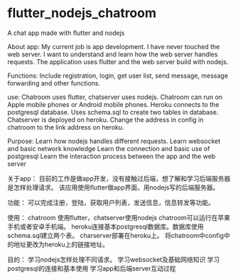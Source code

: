 # flutter_nodejs_chatroom
A chat app made with flutter and nodejs

About app:
My current job is app development. I have never touched the web server. I want to understand and learn how the web server handles requests.
The application uses flutter and the web server build with nodejs.

Functions:
Include registration, login, get user list, send message, message forwarding and other functions.

use:
Chatroom uses flutter, chatserver uses nodejs.
Chatroom can run on Apple mobile phones or Android mobile phones.
Heroku connects to the postgresql database. Uses schema.sql to create two tables in database.
Chatserver is deployed on heroku.
Change the address in config in chatroom to the link address on heroku.

Purpose:
Learn how nodejs handles different requests.
Learn websocket and basic network knowledge
Learn the connection and basic use of postgresql
Learn the interaction process between the app and the web server

关于app：
目前的工作是做app开发，没有接触过后端，想了解和学习后端服务器是怎样处理请求。
该应用使用flutter做app界面，用nodejs写的后端服务器。

功能：
可以完成注册，登陆，获取用户列表，发送信息，信息转发等功能。

使用：
chatroom 使用flutter，chatserver使用nodejs
chatroom可以运行在苹果手机或者安卓手机端。
heroku连接基本postgresql数据库。数据库使用schema.sql建立两个表。
charserver部署在heroku上。
将chatroom中config中的地址更改为heroku上的链接地址。

目的：
学习nodejs怎样处理不同请求。
学习websocket及基础网络知识
学习postgresql的连接和基本使用
学习app和后端server互动过程
